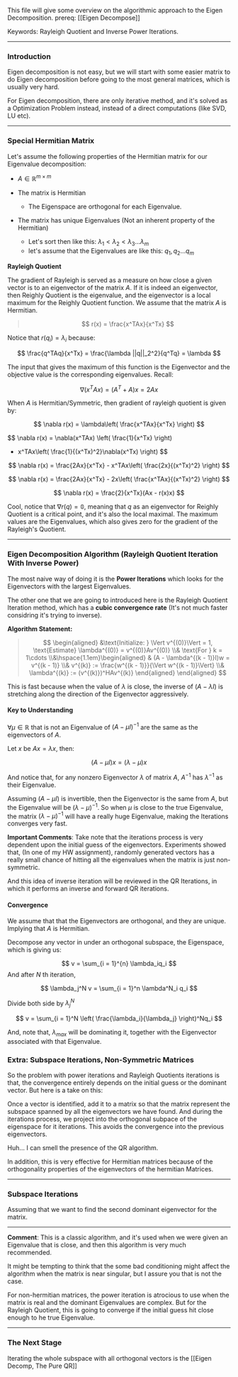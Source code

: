 This file will give some overview on the algorithmic approach to the Eigen Decomposition. 
prereq: [[Eigen Decompose]]

Keywords: Rayleigh Quotient and Inverse Power Iterations. 

---

### **Introduction**

Eigen decomposition is not easy, but we will start with some easier matrix to do Eigen decomposition before going to the most general matrices, which is usually very hard. 

For Eigen decomposition, there are only iterative method, and it's solved as a Optimization Problem instead, instead of a direct computations (like SVD, LU etc). 

---

### **Special Hermitian Matrix**

Let's assume the following properties of the Hermitian matrix for our Eigenvalue decomposition: 
* $A \in \mathbb{R}^{m\times m}$

* The matrix is Hermitian 
	* The Eigenspace are orthogonal for each Eigenvalue. 
* The matrix has unique Eigenvalues (Not an inherent property of the Hermitian)
	* Let's sort then like this: $\lambda_1 < \lambda_2 < \lambda_3... \lambda_m$
	* let's assume that the Eigenvalues are like this: $q_1, q_2... q_m$

**Rayleigh Quotient**

The gradient of Rayleigh is served as a measure on how close a given vector is to an eigenvector of the matrix $A$. If it is indeed an eigenvector, then Reighly Quotient is the eigenvalue, and the eigenvector is a local maximum for the Reighly Quotient function. We assume that the matrix $A$ is Hermitian. 

> $$
> r(x) = \frac{x^TAx}{x^Tx}
> $$

Notice that $r(q_i) = \lambda_i$ because: 

$$
\frac{q^TAq}{x^Tx} = \frac{\lambda ||q||_2^2}{q^Tq} = \lambda
$$

The input that gives the maximum of this function is the Eigenvector and the objective value is the corresponding eigenvalues. Recall: 

$$\nabla (x^TAx) = (A^T + A)x =  2Ax$$

When $A$ is Hermitian/Symmetric, then gradient of rayleigh quotient is given by: 

$$
\nabla r(x) = \lambda\left(
\frac{x^TAx}{x^Tx}
\right)
$$

$$
\nabla r(x) = \nabla(x^TAx) \left(
	\frac{1}{x^Tx}
\right)
- x^TAx\left(
\frac{1}{(x^Tx)^2}\nabla(x^Tx)
\right)
$$

$$
\nabla r(x) = \frac{2Ax}{x^Tx} - x^TAx\left(
\frac{2x}{(x^Tx)^2}
\right)
$$

$$
\nabla r(x) = \frac{2Ax}{x^Tx} - 2x\left(
\frac{x^TAx}{(x^Tx)^2}
\right)
$$

$$
\nabla r(x) = \frac{2}{x^Tx}(Ax - r(x)x)
$$

Cool, notice  that $\nabla r(q) = \mathbb{0}$, meaning that $q$ as an eigenvector for Reighly Quotient is a critical point, and it's also the local maximal. The maximum values are the Eigenvalues, which also gives zero for the gradient of the Rayleigh's Quotient. 

---
### **Eigen Decomposition Algorithm (Rayleigh Quotient Iteration With Inverse Power)**

The most naive way of doing it is the **Power Iterations** which looks for the Eigenvectors with the largest Eigenvalues. 

The other one that we are going to introduced here is the Rayleigh Quotient Iteration method, which has a **cubic convergence rate** (It's not much faster considring it's trying to inverse). 


**Algorithm Statement:** 

> $$
> \begin{aligned}
> 	&\text{Initialize: } \Vert v^{(0)}\Vert = 1, \text{Estimate} \lambda^{(0)} = v^{(0)}Av^{(0)}
> 	\\& 
> 	\text{For } k = 1\cdots 
> 	\\&\hspace{1.1em}\begin{aligned}
> 		& (A - \lambda^{(k - 1)}I)w = v^{(k - 1)}
> 		\\&
> 		v^{(k)} := \frac{w^{(k - 1)}}{\Vert w^{(k - 1)}\Vert}
> 		\\& 
> 		\lambda^{(k)} := (v^{(k)})^HAv^{(k)}
> 	\end{aligned}
> \end{aligned}
> $$

This is fast because when the value of $\lambda$ is close, the inverse of $(A - \lambda I)$ is stretching along the direction of the Eigenvector aggressively. 

#### **Key to Understanding** 
$\forall \mu \in \mathbb{R}$ that is not an Eigenvalue of $(A - \mu I)^{-1}$ are the same as the eigenvectors of $A$. 

Let $x$ be $Ax = \lambda x$, then: 

$$
(A - \mu I) x = (\lambda - \mu)x
$$

And notice that, for any nonzero Eigenvector $\lambda$ of matrix $A$, $A^{-1}$ has $\lambda^{-1}$ as their Eigenvalue. 

Assuming $(A - \mu I)$ is invertible, then the Eigenvector is the same from $A$, but the Eigenvalue will be $(\lambda - \mu)^{-1}$. So when $\mu$ is close to the true Eigenvalue, the matrix $(\lambda - \mu)^{-1}$ will have a really huge Eigenvalue, making the Iterations converges very fast. 

**Important Comments**: 
Take note that the iterations process is very dependent upon the initial guess of the eigenvectors. Experiments showed that, (In one of my HW assignment), randomly generated vectors has a really small chance of hitting all the eigenvalues when the matrix is just non-symmetric. 

And this idea of inverse iteration will be reviewed in the QR Iterations, in which it performs an inverse and forward QR iterations. 

#### **Convergence** 

We assume that that the Eigenvectors are orthogonal, and they are unique. Implying that $A$ is Hermitian. 

Decompose any vector in under an orthogonal subspace, the Eigenspace, which is giving us: 

$$
v = \sum_{i = 1}^{n} \lambda_iq_i
$$
And after $N$ th iteration,

$$
\lambda_j^N v = \sum_{i = 1}^n \lambda^N_i q_i
$$

Divide both side by $\lambda_j^N$

$$
v = \sum_{i = 1}^N
\left(
\frac{\lambda_i}{\lambda_j}
\right)^Nq_i
$$

And, note that, $\lambda_{max}$ will be dominating it, together with the Eigenvector associated with that Eigenvalue. 

### **Extra: Subspace Iterations, Non-Symmetric Matrices**

So the problem with power iterations and Rayleigh Quotients iterations is that, the convergence entirely depends on the initial guess or the dominant vector. But here is a take on this: 

Once a vector is identified, add it to a matrix so that the matrix represent the subspace spanned by all the eigenvectors we have found. And during the iterations process, we project into the orthogonal subpace of the eigenspace for it iterations. This avoids the convergence into the previous eigenvectors. 

Huh... I can smell the presence of the QR algorithm.

In addition, this is very effective for Hermitian matrices because of the orthogonality properties of the eigenvectors of the hermitian Matrices. 


---
### **Subspace Iterations**

Assuming that we want to find the second dominant eigenvector for the matrix. 

---
**Comment**: 
This is a classic algorithm, and it's used when we were given an Eigenvalue that is close, and then this algorithm is very much recommended. 

It might be tempting to think that the some bad conditioning might affect the algorithm when the matrix is near singular, but I assure you that is not the case. 

For non-hermitian matrices, the power iteration is atrocious to use when the matrix is real and the dominant Eigenvalues are complex. But for the Rayleigh Quotient, this is going to converge if the initial guess hit close enough to he true Eigenvalue.   

---
### **The Next Stage**
Iterating the whole subspace with all orthogonal vectors is the [[Eigen Decomp, The Pure QR]]

